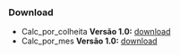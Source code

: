 ### Download

*   Calc_por_colheita **Versão 1.0:** [download](https://github.com/willy384/StardewValley-Investiment/releases/download/StardewValley/calc_por_colheita.exe)
*   Calc_por_mes **Versão 1.0:** [download](https://github.com/willy384/StardewValley-Investiment/releases/download/StardewValley/calc_por_mes.exe)

